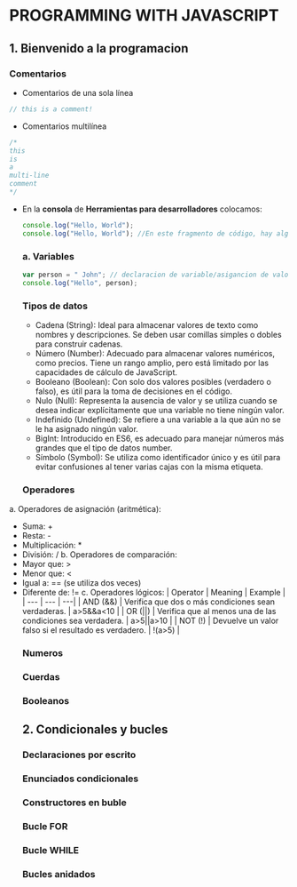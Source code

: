 # PROGRAMMING WITH JAVASCRIPT
## 1. Bienvenido a la programacion
### Comentarios
- Comentarios de una sola línea 
```javascript
// this is a comment!
```
- Comentarios multilínea
```javascript
/*
this
is
a
multi-line
comment
*/
```
- En la **consola** de **Herramientas para desarrolladores** colocamos:
  ```javascript
  console.log("Hello, World");
  console.log("Hello, World"); //En este fragmento de código, hay algunos añadidos: el tamaño de la fuente es diferente y el color es azul: 
  ```
  ### a. Variables
  ```javascript
  var person = " John"; // declaracion de variable/asigancion de valor 
  console.log("Hello", person);
  
  ```
  ### Tipos de datos
  - Cadena (String): Ideal para almacenar valores de texto como nombres y descripciones. Se deben usar comillas simples o dobles para construir cadenas.
  - Número (Number): Adecuado para almacenar valores numéricos, como precios. Tiene un rango amplio, pero está limitado por las capacidades de cálculo de JavaScript.
  - Booleano (Boolean): Con solo dos valores posibles (verdadero o falso), es útil para la toma de decisiones en el código.
  - Nulo (Null): Representa la ausencia de valor y se utiliza cuando se desea indicar explícitamente que una variable no tiene ningún valor.
  - Indefinido (Undefined): Se refiere a una variable a la que aún no se le ha asignado ningún valor.
  - BigInt: Introducido en ES6, es adecuado para manejar números más grandes que el tipo de datos number.
  - Símbolo (Symbol): Se utiliza como identificador único y es útil para evitar confusiones al tener varias cajas con la misma etiqueta.
  ### Operadores
a. Operadores de asignación (aritmética):
- Suma: +
- Resta: -
- Multiplicación: *
- División: /
b. Operadores de comparación:
- Mayor que: >
- Menor que: <
- Igual a: == (se utiliza dos veces)
- Diferente de: !=
c. Operadores lógicos:
| Operator | Meaning | Example |
| --- | --- | ---|
| AND (&&) | Verifica que dos o más condiciones sean verdaderas. | a>5&&a<10 |
| OR (||) | Verifica que al menos una de las condiciones sea verdadera. | a>5||a>10 |
| NOT (!) | Devuelve un valor falso si el resultado es verdadero. | !(a>5) |
  ### Numeros
  ### Cuerdas
  ### Booleanos
  ## 2. Condicionales y bucles
  ### Declaraciones por escrito
  ### Enunciados condicionales
  ### Constructores en buble
  ### Bucle FOR
  ### Bucle WHILE
  ### Bucles anidados
